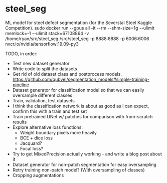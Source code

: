 # steel_seg
ML model for steel defect segmentation (for the Severstal Steel Kaggle Competition).
sudo docker run --gpus all -it --rm --shm-size=1g --ulimit memlock=-1 --ulimit stack=67108864 -v /home/ryan/src/steel_seg:/src/steel_seg -p 8888:8888 -p 6006:6006 nvcr.io/nvidia/tensorflow:19.09-py3


TODO, in order:
- Test new dataset generator
- Write code to split the datasets
- Get rid of old dataset class and postprocess models.
https://github.com/qubvel/segmentation_models#simple-training-pipeline
- Dataset generator for classification model so that we can easily oversample different classes
- Train, validation, test datasets
- I think the classification network is about as good as I can expect, confirm this with a train and test set
- Train pretrained UNet w/ patches for comparison with from-scratch results
- Explore alternative loss functions:
    - Weight boundary pixels more heavily
    - BCE + dice loss
    - Jacquard?
    - Focal loss?
- Try to get MixedPrecision actually working - and write a blog post about it
- Dataset generator for non-patch segmentation for easy oversampling
- Retry training non-patch model? (With oversampling of classes)
- Cropping augmentations
